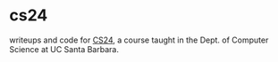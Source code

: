 # cs24

writeups and code for [CS24](https://ucsb-cs24.github.io/), a course taught in
the Dept. of Computer Science at UC Santa Barbara.
